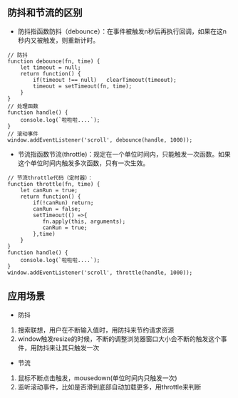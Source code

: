 <!--
 * @Author: kevin
 * @Date: 2019-08-16 14:52:50
 * @LastEditors: kevin
 * @LastEditTime: 2019-08-16 15:20:20
 * @Description: 防抖和节流的区别
 -->

 ## 防抖和节流的区别
* 防抖指函数防抖（debounce）：在事件被触发n秒后再执行回调，如果在这n秒内又被触发，则重新计时。
```
// 防抖
function debounce(fn, time) {    
    let timeout = null;    
    return function() {        
        if(timeout !== null)   clearTimeout(timeout);        
        timeout = setTimeout(fn, time);    
    }
}
// 处理函数
function handle() {    
    console.log(`啦啦啦....`); 
}
// 滚动事件
window.addEventListener('scroll', debounce(handle, 1000));
```
* 节流指函数节流(throttle)：规定在一个单位时间内，只能触发一次函数。如果这个单位时间内触发多次函数，只有一次生效。
```
// 节流throttle代码（定时器）：
function throttle(fn, time) {            
    let canRun = true;            
    return function() {                
        if(!canRun) return;
        canRun = false;             
        setTimeout(() =>{
           fn.apply(this, arguments);
           canRun = true; 
        },time)          
    }        
}        
function handle() {            
    console.log(`啦啦啦....`);        
}        
window.addEventListener('scroll', throttle(handle, 1000));
```
## 应用场景
* 防抖
1. 搜索联想，用户在不断输入值时，用防抖来节约请求资源
2. window触发resize的时候，不断的调整浏览器窗口大小会不断的触发这个事件，用防抖来让其只触发一次
* 节流
1. 鼠标不断点击触发，mousedown(单位时间内只触发一次)
2. 监听滚动事件，比如是否滑到底部自动加载更多，用throttle来判断
